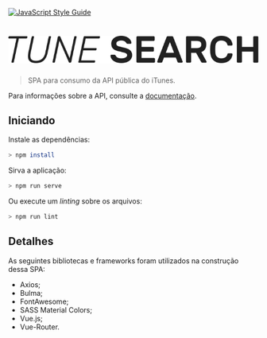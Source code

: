 [![JavaScript Style Guide](https://img.shields.io/badge/code_style-standard-brightgreen.svg)](https://standardjs.com)

# ![TUNE Search](./src/assets/logo-large.min.svg)

> SPA para consumo da API pública do iTunes.

Para informações sobre a API, consulte a [documentação](https://affiliate.itunes.apple.com/resources/documentation/itunes-store-web-service-search-api/).

## Iniciando

Instale as dependências:

``` bash
> npm install
```

Sirva a aplicação:

``` bash
> npm run serve
```

Ou execute um _linting_ sobre os arquivos:
``` bash
> npm run lint
```

## Detalhes

As seguintes bibliotecas e frameworks foram utilizados na construção dessa SPA:

- Axios;
- Bulma;
- FontAwesome;
- SASS Material Colors;
- Vue.js;
- Vue-Router.
